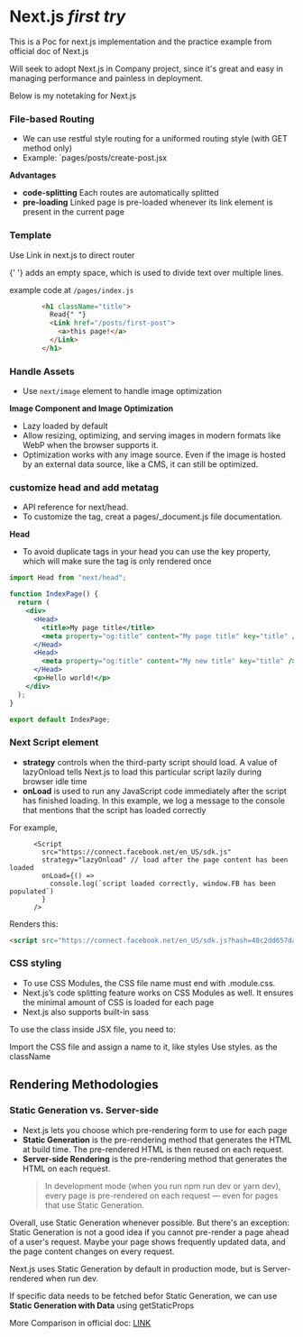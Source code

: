 # Next.js _first try_

This is a Poc for next.js implementation and the practice example from official doc of Next.js

Will seek to adopt Next.js in Company project, since it's great and easy in managing performance and painless in deployment.

Below is my notetaking for Next.js

### File-based Routing

- We can use restful style routing for a uniformed routing style (with GET method only)
- Example: `pages/posts/create-post.jsx

**Advantages**

- **code-splitting** Each routes are automatically splitted
- **pre-loading** Linked page is pre-loaded whenever its link element is present in the current page

### Template

Use Link in next.js to direct router

{' '} adds an empty space, which is used to divide text over multiple lines.

example code at `/pages/index.js`

```html
        <h1 className="title">
          Read{" "}
          <Link href="/posts/first-post">
            <a>this page!</a>
          </Link>
        </h1>
```

### Handle Assets

- Use `next/image` element to handle image optimization

**Image Component and Image Optimization**

- Lazy loaded by default
- Allow resizing, optimizing, and serving images in modern formats like WebP when the browser supports it.
- Optimization works with any image source. Even if the image is hosted by an external data source, like a CMS, it can still be optimized.

### customize head and add metatag

- API reference for next/head.
- To customize the <html> tag, creat a pages/\_document.js file documentation.

**Head**

- To avoid duplicate tags in your head you can use the key property, which will make sure the tag is only rendered once

```jsx
import Head from "next/head";

function IndexPage() {
  return (
    <div>
      <Head>
        <title>My page title</title>
        <meta property="og:title" content="My page title" key="title" />
      </Head>
      <Head>
        <meta property="og:title" content="My new title" key="title" />
      </Head>
      <p>Hello world!</p>
    </div>
  );
}

export default IndexPage;
```

### Next Script element

- **strategy** controls when the third-party script should load. A value of lazyOnload tells Next.js to load this particular script lazily during browser idle time
- **onLoad** is used to run any JavaScript code immediately after the script has finished loading. In this example, we log a message to the console that mentions that the script has loaded correctly

For example,

```JSX
      <Script
        src="https://connect.facebook.net/en_US/sdk.js"
        strategy="lazyOnload" // load after the page content has been loaded
        onLoad={() =>
          console.log(`script loaded correctly, window.FB has been populated`)
        }
      />
```

Renders this:

```html
<script src="https://connect.facebook.net/en_US/sdk.js?hash=48c2dd657da88eef6b8788e60373e23c" async="" crossorigin="anonymous"></script>
```

### CSS styling

- To use CSS Modules, the CSS file name must end with .module.css.
- Next.js’s code splitting feature works on CSS Modules as well. It ensures the minimal amount of CSS is loaded for each page
- Next.js also supports built-in sass

To use the class inside JSX file, you need to:

Import the CSS file and assign a name to it, like styles
Use styles.<class name> as the className

## Rendering Methodologies

### Static Generation vs. Server-side

- Next.js lets you choose which pre-rendering form to use for each page
- **Static Generation** is the pre-rendering method that generates the HTML at build time. The pre-rendered HTML is then reused on each request.
- **Server-side Rendering** is the pre-rendering method that generates the HTML on each request.
  > In development mode (when you run npm run dev or yarn dev), every page is pre-rendered on each request — even for pages that use Static Generation.

Overall, use Static Generation whenever possible. But there's an exception: Static Generation is not a good idea if you cannot pre-render a page ahead of a user's request. Maybe your page shows frequently updated data, and the page content changes on every request.

Next.js uses Static Generation by default in production mode, but is Server-rendered when run dev.

If specific data needs to be fetched befor Static Generation, we can use **Static Generation with Data** using getStaticProps

More Comparison in official doc: [LINK](https://nextjs.org/learn/basics/data-fetching/two-forms#:~:text=When%20to%20Use%20Static%20Generation%20v.s.%20Server%2Dside%20Rendering)
